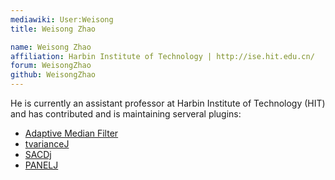 ```yaml
---
mediawiki: User:Weisong
title: Weisong Zhao

name: Weisong Zhao
affiliation: Harbin Institute of Technology | http://ise.hit.edu.cn/
forum: WeisongZhao
github: WeisongZhao
---
```


He is currently an assistant professor at Harbin Institute of Technology (HIT) and has contributed and is maintaining serveral plugins:

-   [Adaptive Median Filter](/plugins/adaptive-median-filter)
-   [tvarianceJ](https://github.com/WeisongZhao/tvarianceJ)
-   [SACDj](https://github.com/WeisongZhao/SACDj)
-   [PANELJ](https://github.com/WeisongZhao/PANELJ)
